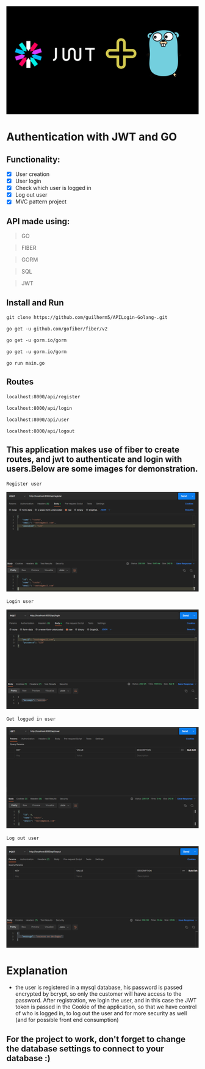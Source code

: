 <img src="img/img-go.png" alt="">


# Authentication with JWT and GO 

## Functionality:
- [x] User creation
- [x] User login
- [x] Check which user is logged in
- [x] Log out user
- [x] MVC pattern project

## API made using:
>GO

>FIBER

>GORM

>SQL

>JWT

## Install and Run

```
git clone https://github.com/guilherm5/APILogin-Golang-.git 
```

```
go get -u github.com/gofiber/fiber/v2
```
```
go get -u gorm.io/gorm
```
```
go get -u gorm.io/gorm
```
```
go run main.go
```

## Routes 
```
localhost:8000/api/register
```

```
localhost:8000/api/login
```

```
localhost:8000/api/user
```

```
localhost:8000/api/logout
```
## This application makes use of fiber to create routes, and jwt to authenticate and login with users.Below are some images for demonstration.

```
Register user
```
<img src="img/registerUser.png" alt="">

```
Login user
```
<img src="img/loginUser.png" alt="">

```
Get logged in user
```
<img src="img/checkUser.png" alt="">


```
Log out user
```

<img src="img/deslogarUser.png" alt="">

# Explanation

- the user is registered in a mysql database, his password is passed encrypted by bcrypt, so only the customer will have access to the password. After registration, we login the user, and in this case the JWT token is passed in the Cookie of the application, so that we have control of who is logged in, to log out the user and for more security as well (and for possible front end consumption)


## For the project to work, don't forget to change the database settings to connect to your database :)



